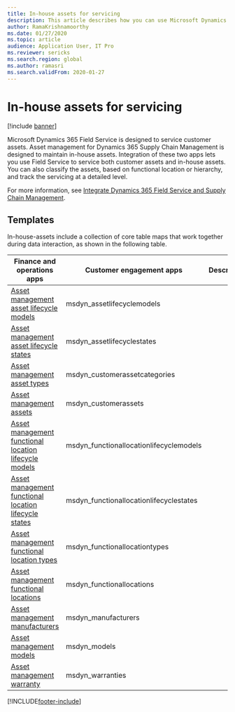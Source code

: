 ```yaml
---
title: In-house assets for servicing
description: This article describes how you can use Microsoft Dynamics 365 Field Service to service both customer assets and in-house assets.
author: RamaKrishnamoorthy
ms.date: 01/27/2020
ms.topic: article
audience: Application User, IT Pro
ms.reviewer: sericks
ms.search.region: global
ms.author: ramasri
ms.search.validFrom: 2020-01-27
---
```


# In-house assets for servicing

[!include [banner](../../includes/banner.md)]

Microsoft Dynamics 365 Field Service is designed to service customer assets. Asset management for Dynamics 365 Supply Chain Management is designed to maintain in-house assets. Integration of these two apps lets you use Field Service to service both customer assets and in-house assets. You can also classify the assets, based on functional location or hierarchy, and track the servicing at a detailed level.

For more information, see [Integrate Dynamics 365 Field Service and Supply Chain Management](/dynamics365/field-service/supply-chain-field-service-integration).

## Templates

In-house-assets include a collection of core table maps that work together during data interaction, as shown in the following table.

| Finance and operations apps | Customer engagement apps | Description |
|-----------------------------|-----------------------------------|-------------|
[Asset management asset lifecycle models](mapping-reference.md#119) | msdyn_assetlifecyclemodels | |
[Asset management asset lifecycle states](mapping-reference.md#120) | msdyn_assetlifecyclestates | |
[Asset management asset types](mapping-reference.md#124) | msdyn_customerassetcategories | |
[Asset management assets](mapping-reference.md#125) | msdyn_customerassets | |
[Asset management functional location lifecycle models](mapping-reference.md#134) | msdyn_functionallocationlifecyclemodels | |
[Asset management functional location lifecycle states](mapping-reference.md#135) | msdyn_functionallocationlifecyclestates | |
[Asset management functional location types](mapping-reference.md#137) | msdyn_functionallocationtypes | |
[Asset management functional locations](mapping-reference.md#136) | msdyn_functionallocations | |
[Asset management manufacturers](mapping-reference.md#153) | msdyn_manufacturers | |
[Asset management models](mapping-reference.md#154) | msdyn_models | |
[Asset management warranty](mapping-reference.md#209) | msdyn_warranties | |

[!INCLUDE[footer-include](../../../../includes/footer-banner.md)]
